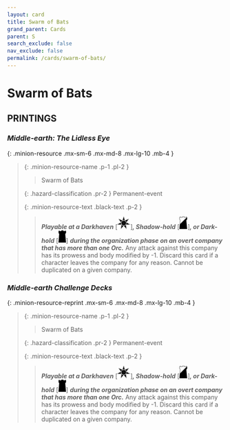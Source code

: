 ```yaml
---
layout: card
title: Swarm of Bats
grand_parent: Cards
parent: S
search_exclude: false
nav_exclude: false
permalink: /cards/swarm-of-bats/
---
```


# Swarm of Bats


## PRINTINGS


### _Middle-earth: The Lidless Eye_

{: .minion-resource .mx-sm-6 .mx-md-8 .mx-lg-10 .mb-4 }
> {: .minion-resource-name .p-1 .pl-2 }
> > <div class="hazard-mp"></div>
> > <div class="card-name">Swarm of Bats</div>
>
> {: .hazard-classification .pr-2 }
> Permanent-event
>
> {: .minion-resource-text .black-text .p-2 }
> > ***Playable at a Darkhaven*** <nobr>[<img src="/assets/images/dark-haven.svg">]</nobr>***, Shadow-hold*** <nobr>[<img src="/assets/images/shadow-hold.svg">]</nobr>***, or Dark-hold*** <nobr>[<img src="/assets/images/dark-hold.svg">]</nobr> ***during the organization phase on an overt company that has more than one Orc.*** Any attack against this company has its prowess and body modified by -1. Discard this card if a character leaves the company for any reason. Cannot be duplicated on a given company. 
> 

### _Middle-earth Challenge Decks_

{: .minion-resource-reprint .mx-sm-6 .mx-md-8 .mx-lg-10 .mb-4 }
> {: .minion-resource-name .p-1 .pl-2 }
> > <div class="hazard-mp"></div>
> > <div class="card-name">Swarm of Bats</div>
>
> {: .hazard-classification .pr-2 }
> Permanent-event
>
> {: .minion-resource-text .black-text .p-2 }
> > ***Playable at a Darkhaven*** <nobr>[<img src="/assets/images/dark-haven.svg">]</nobr>***, Shadow-hold*** <nobr>[<img src="/assets/images/shadow-hold.svg">]</nobr>***, or Dark-hold*** <nobr>[<img src="/assets/images/dark-hold.svg">]</nobr> ***during the organization phase on an overt company that has more than one Orc.*** Any attack against this company has its prowess and body modified by -1. Discard this card if a character leaves the company for any reason. Cannot be duplicated on a given company. 
> 
